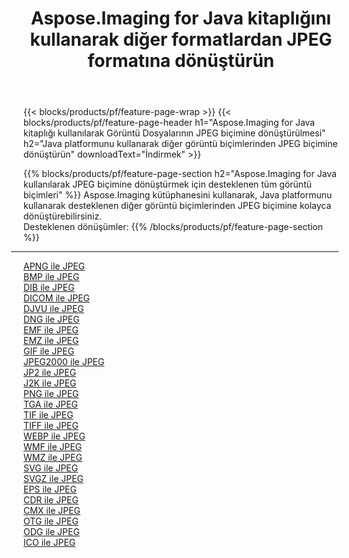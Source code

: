 ﻿---
title: Aspose.Imaging for Java kitaplığını kullanarak diğer formatlardan JPEG formatına dönüştürün 
weight: 3920
url: /tr/java/conversion/to/jpeg 
lang: tr
langdirlevel: 2
locales: zh-hans,ja,it,ru,de,es,fr,nl,id,lt,pl,pt,vi,tr,ko,zh-hant,ar,hi,th,sv,cs,uk,he
description: Aspose.Imaging'i kullanarak Java kullanan diğer biçimlerden JPEG biçimine dönüştürebilirsiniz
---

{{< blocks/products/pf/feature-page-wrap >}}
{{< blocks/products/pf/feature-page-header h1="Aspose.Imaging for Java kitaplığı kullanılarak Görüntü Dosyalarının JPEG biçimine dönüştürülmesi" h2="Java platformunu kullanarak diğer görüntü biçimlerinden JPEG biçimine dönüştürün" downloadText="İndirmek" >}}


{{% blocks/products/pf/feature-page-section  h2="Aspose.Imaging for Java kullanılarak JPEG biçimine dönüştürmek için desteklenen tüm görüntü biçimleri" %}}
Aspose.Imaging kütüphanesini kullanarak, Java platformunu kullanarak desteklenen diğer görüntü biçimlerinden JPEG biçimine kolayca dönüştürebilirsiniz.
<br/>
Desteklenen dönüşümler:
{{% /blocks/products/pf/feature-page-section %}}
<div class="container-fluid productfamilypage bg-gray">
    <div class="convertypes bg-gray agp-content section">
        <div class="container">
		<hr style="margin-left:-20px;"/>
		<div class="row other-converters">
		    <div class='col-md-2 other-converter remove-lp remove-rp'><a href="/imaging/tr/java/conversion/apng-to-jpeg" >APNG ile JPEG</a></div>
<div class='col-md-2 other-converter remove-lp remove-rp'><a href="/imaging/tr/java/conversion/bmp-to-jpeg" >BMP ile JPEG</a></div>
<div class='col-md-2 other-converter remove-lp remove-rp'><a href="/imaging/tr/java/conversion/dib-to-jpeg" >DIB ile JPEG</a></div>
<div class='col-md-2 other-converter remove-lp remove-rp'><a href="/imaging/tr/java/conversion/dicom-to-jpeg" >DICOM ile JPEG</a></div>
<div class='col-md-2 other-converter remove-lp remove-rp'><a href="/imaging/tr/java/conversion/djvu-to-jpeg" >DJVU ile JPEG</a></div>
<div class='col-md-2 other-converter remove-lp remove-rp'><a href="/imaging/tr/java/conversion/dng-to-jpeg" >DNG ile JPEG</a></div>
<div class='col-md-2 other-converter remove-lp remove-rp'><a href="/imaging/tr/java/conversion/emf-to-jpeg" >EMF ile JPEG</a></div>
<div class='col-md-2 other-converter remove-lp remove-rp'><a href="/imaging/tr/java/conversion/emz-to-jpeg" >EMZ ile JPEG</a></div>
<div class='col-md-2 other-converter remove-lp remove-rp'><a href="/imaging/tr/java/conversion/gif-to-jpeg" >GIF ile JPEG</a></div>
<div class='col-md-2 other-converter remove-lp remove-rp'><a href="/imaging/tr/java/conversion/jpeg2000-to-jpeg" >JPEG2000 ile JPEG</a></div>
<div class='col-md-2 other-converter remove-lp remove-rp'><a href="/imaging/tr/java/conversion/jp2-to-jpeg" >JP2 ile JPEG</a></div>
<div class='col-md-2 other-converter remove-lp remove-rp'><a href="/imaging/tr/java/conversion/j2k-to-jpeg" >J2K ile JPEG</a></div>
<div class='col-md-2 other-converter remove-lp remove-rp'><a href="/imaging/tr/java/conversion/png-to-jpeg" >PNG ile JPEG</a></div>
<div class='col-md-2 other-converter remove-lp remove-rp'><a href="/imaging/tr/java/conversion/tga-to-jpeg" >TGA ile JPEG</a></div>
<div class='col-md-2 other-converter remove-lp remove-rp'><a href="/imaging/tr/java/conversion/tif-to-jpeg" >TIF ile JPEG</a></div>
<div class='col-md-2 other-converter remove-lp remove-rp'><a href="/imaging/tr/java/conversion/tiff-to-jpeg" >TIFF ile JPEG</a></div>
<div class='col-md-2 other-converter remove-lp remove-rp'><a href="/imaging/tr/java/conversion/webp-to-jpeg" >WEBP ile JPEG</a></div>
<div class='col-md-2 other-converter remove-lp remove-rp'><a href="/imaging/tr/java/conversion/wmf-to-jpeg" >WMF ile JPEG</a></div>
<div class='col-md-2 other-converter remove-lp remove-rp'><a href="/imaging/tr/java/conversion/wmz-to-jpeg" >WMZ ile JPEG</a></div>
<div class='col-md-2 other-converter remove-lp remove-rp'><a href="/imaging/tr/java/conversion/svg-to-jpeg" >SVG ile JPEG</a></div>
<div class='col-md-2 other-converter remove-lp remove-rp'><a href="/imaging/tr/java/conversion/svgz-to-jpeg" >SVGZ ile JPEG</a></div>
<div class='col-md-2 other-converter remove-lp remove-rp'><a href="/imaging/tr/java/conversion/eps-to-jpeg" >EPS ile JPEG</a></div>
<div class='col-md-2 other-converter remove-lp remove-rp'><a href="/imaging/tr/java/conversion/cdr-to-jpeg" >CDR ile JPEG</a></div>
<div class='col-md-2 other-converter remove-lp remove-rp'><a href="/imaging/tr/java/conversion/cmx-to-jpeg" >CMX ile JPEG</a></div>
<div class='col-md-2 other-converter remove-lp remove-rp'><a href="/imaging/tr/java/conversion/otg-to-jpeg" >OTG ile JPEG</a></div>
<div class='col-md-2 other-converter remove-lp remove-rp'><a href="/imaging/tr/java/conversion/odg-to-jpeg" >ODG ile JPEG</a></div>
<div class='col-md-2 other-converter remove-lp remove-rp'><a href="/imaging/tr/java/conversion/ico-to-jpeg" >ICO ile JPEG</a></div>
                </div>
        </div>
    </div>
</div>
<br/>

